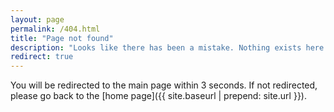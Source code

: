 ```yaml
---
layout: page
permalink: /404.html
title: "Page not found"
description: "Looks like there has been a mistake. Nothing exists here. Thanks for your curiosity."
redirect: true
---
```


You will be redirected to the main page within 3 seconds. If not redirected, please go back to the [home page]({{ site.baseurl | prepend: site.url }}).
